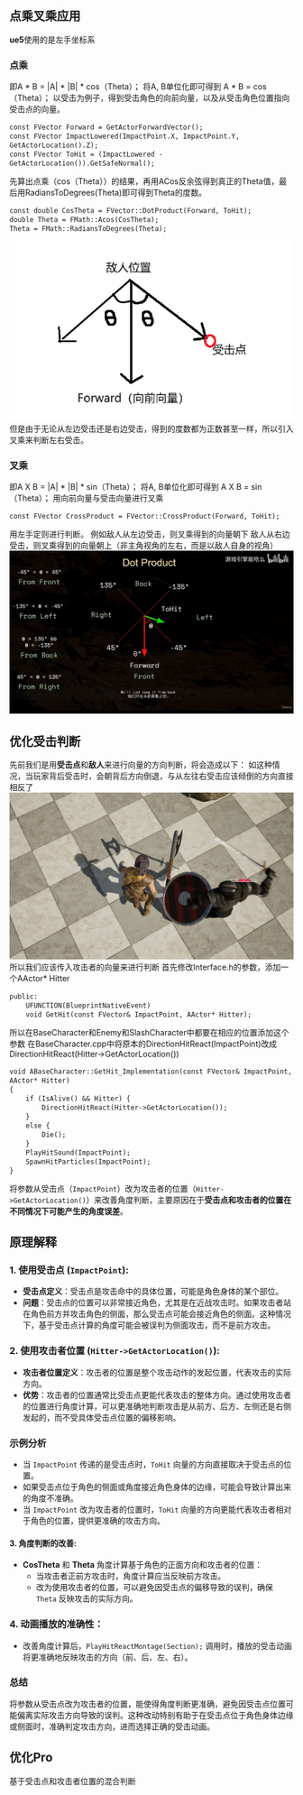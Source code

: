 ## 点乘叉乘应用
**ue5**使用的是左手坐标系
### 点乘
即A * B = |A| * |B| * cos（Theta）；
将A, B单位化即可得到
A * B = cos（Theta）；
以受击为例子，得到受击角色的向前向量，以及从受击角色位置指向受击点的向量。
```
const FVector Forward = GetActorForwardVector();
const FVector ImpactLowered(ImpactPoint.X, ImpactPoint.Y, GetActorLocation().Z);
const FVector ToHit = (ImpactLowered - GetActorLocation()).GetSafeNormal();
```
先算出点乘（cos（Theta））的结果，再用ACos反余弦得到真正的Theta值，最后用RadiansToDegrees(Theta)即可得到Theta的度数。
```
const double CosTheta = FVector::DotProduct(Forward, ToHit);
double Theta = FMath::Acos(CosTheta);
Theta = FMath::RadiansToDegrees(Theta);
```
![输入图片说明](/imgs/2024-08-15/lAMcnHtuou1dkgNT.png)
但是由于无论从左边受击还是右边受击，得到的度数都为正数甚至一样，所以引入叉乘来判断左右受击。
### 叉乘
即A X B = |A| * |B| * sin（Theta）；
将A, B单位化即可得到
A X B = sin（Theta）；
用向前向量与受击向量进行叉乘
```
const FVector CrossProduct = FVector::CrossProduct(Forward, ToHit);
```
用左手定则进行判断。
例如敌人从左边受击，则叉乘得到的向量朝下
敌人从右边受击，则叉乘得到的向量朝上（非主角视角的左右，而是以敌人自身的视角）
![输入图片说明](/imgs/2024-08-15/exjA322bBkGumuB6.jpeg)
## 优化受击判断
先前我们是用**受击点**和**敌人**来进行向量的方向判断，将会造成以下：
如这种情况，当玩家背后受击时，会朝背后方向倒退，与从左往右受击应该倾倒的方向直接相反了
![输入图片说明](/imgs/2024-08-27/32LHrPF0NhuF9pfD.png)
所以我们应该传入攻击者的向量来进行判断
首先修改Interface.h的参数，添加一个AActor* Hitter
```
public:
	UFUNCTION(BlueprintNativeEvent)
	void GetHit(const FVector& ImpactPoint, AActor* Hitter);
```
所以在BaseCharacter和Enemy和SlashCharacter中都要在相应的位置添加这个参数
在BaseCharacter.cpp中将原本的DirectionHitReact(ImpactPoint)改成DirectionHitReact(Hitter->GetActorLocation())
```
void ABaseCharacter::GetHit_Implementation(const FVector& ImpactPoint, AActor* Hitter)
{
	if (IsAlive() && Hitter) {
		DirectionHitReact(Hitter->GetActorLocation());
	}
	else {
		Die();
	}
	PlayHitSound(ImpactPoint);
	SpawnHitParticles(ImpactPoint);
}
```

将参数从受击点（`ImpactPoint`）改为攻击者的位置（`Hitter->GetActorLocation()`）来改善角度判断，主要原因在于**受击点和攻击者的位置在不同情况下可能产生的角度误差**。

## 原理解释

### 1. **使用受击点 (`ImpactPoint`)**:

-   **受击点定义**：受击点是攻击命中的具体位置，可能是角色身体的某个部位。
-   **问题**：受击点的位置可以非常接近角色，尤其是在近战攻击时。如果攻击者站在角色前方并攻击角色的侧面，那么受击点可能会接近角色的侧面。这种情况下，基于受击点计算的角度可能会被误判为侧面攻击，而不是前方攻击。

### 2. **使用攻击者位置 (`Hitter->GetActorLocation()`)**:

-   **攻击者位置定义**：攻击者的位置是整个攻击动作的发起位置，代表攻击的实际方向。
-   **优势**：攻击者的位置通常比受击点更能代表攻击的整体方向。通过使用攻击者的位置进行角度计算，可以更准确地判断攻击是从前方、后方、左侧还是右侧发起的，而不受具体受击点位置的偏移影响。

### 示例分析
 -   当 `ImpactPoint` 传递的是受击点时，`ToHit` 向量的方向直接取决于受击点的位置。
 -   如果受击点位于角色的侧面或角度接近角色身体的边缘，可能会导致计算出来的角度不准确。   
 -   当 `ImpactPoint` 改为攻击者的位置时，`ToHit` 向量的方向更能代表攻击者相对于角色的位置，提供更准确的攻击方向。
#### 3. **角度判断的改善**:

-   **CosTheta** 和 **Theta** 角度计算基于角色的正面方向和攻击者的位置：
    -   当攻击者正前方攻击时，角度计算应当反映前方攻击。
    -   改为使用攻击者的位置，可以避免因受击点的偏移导致的误判，确保 `Theta` 反映攻击的实际方向。

### 4. **动画播放的准确性**：

-   改善角度计算后，`PlayHitReactMontage(Section);` 调用时，播放的受击动画将更准确地反映攻击的方向（前、后、左、右）。

### 总结

将参数从受击点改为攻击者的位置，能使得角度判断更准确，避免因受击点位置可能偏离实际攻击方向导致的误判。这种改动特别有助于在受击点位于角色身体边缘或侧面时，准确判定攻击方向，进而选择正确的受击动画。

## 优化Pro
基于受击点和攻击者位置的混合判断
<!--stackedit_data:
eyJoaXN0b3J5IjpbLTE4MjE2ODk1NDUsMTU1MTc2OTE0NCwtNT
gzMzM1NzIxLDgwNDgyMjc1OSwxNjEwNzg0MzI3XX0=
-->